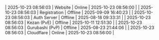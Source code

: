 | 2025-10-23 08:56:03 | Website | Online | 2025-10-23 08:56:00 |
| 2025-10-23 08:56:03 | Registration | Offline | 2025-09-09 16:40:23 |
| 2025-10-23 08:56:03 | Auth Server | Offline | 2025-08-18 09:33:31 |
| 2025-10-23 08:56:03 | Kezan (PvE) | Offline | 2025-10-11 12:51:30 |
| 2025-10-23 08:56:03 | Gurubashi (PvP) | Offline | 2025-08-23 21:44:06 |
| 2025-10-23 08:56:03 | Cloudflare | Online | 2025-10-23 08:56:00 |
